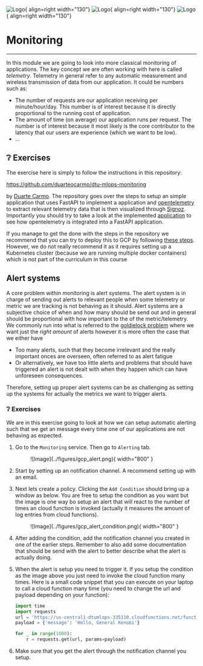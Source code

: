 
![Logo](../figures/icons/signoz.png){ align=right width="130"}
![Logo](../figures/icons/opentelemetry.png){ align=right width="130"}
![Logo](../figures/icons/monitoring.png){ align=right width="130"}

# Monitoring

---

In this module we are going to look into more classical monitoring of applications. The key concept we are often working
with here is called *telemetry*. Telemetry in general refer to any automatic measurement and wireless transmission of
data from our application. It could be numbers such as:

* The number of requests are our application receiving per minute/hour/day. This number is of interest because it is
  directly proportional to the running cost of application.
* The amount of time (on average) our application runs per request. The number is of interest because it most likely is
  the core contributor to the latency that our users are experience (which we want to be low).
* ...

## ❔ Exercises

The exercise here is simply to follow the instructions in this repository:

<https://github.com/duarteocarmo/dtu-mlops-monitoring>

by [Duarte Carmo](https://duarteocarmo.com/). The repository goes over the steps to setup an simple application that
uses FastAPI to implement a application and [opentelemetry](https://opentelemetry.io/) to extract relevant telemetry
data that is then visualized through [Signoz](https://signoz.io/). Importantly you should try to take a look at the
implemented [application](https://github.com/duarteocarmo/dtu-mlops-monitoring/blob/master/src/api/main.py) to see how
opentelemetry is integrated into a FastAPI application.

If you manage to get the done with the steps in the repository we recommend that you can try to deploy this to GCP
by following [these steps](https://signoz.io/docs/install/kubernetes/gcp/). However, we do not really recommend it as
it requires setting up a Kubernetes cluster (because we are running multiple docker containers) which is not part of
the curriculum in this course

## Alert systems

A core problem within monitoring is alert systems. The alert system is in charge of sending out alerts to relevant
people when some telemetry or metric we are tracking is not behaving as it should. Alert systems are a subjective
choice of when and how many should be send out and in general should be proportional with how important to the of the
metric/telemetry. We commonly run into what is referred to the
[goldielock problem](https://en.wikipedia.org/wiki/Goldilocks_principle) where we want just the *right amount* of alerts
however it is more often the case that we either have

* Too many alerts, such that they become irrelevant and the really important onces are overseen, often referred to as
  alert fatigue
* Or alternatively, we have too little alerts and problems that should have triggered an alert is not dealt with when
  they happen which can have unforeseen consequences.

Therefore, setting up proper alert systems can be as challenging as setting up the systems for actually the metrics we
want to trigger alerts.

### ❔ Exercises

We are in this exercise going to look at how we can setup automatic alerting such that we get an message every time one
of our applications are not behaving as expected.

1. Go to the `Monitoring` service. Then go to `Alerting` tab.
    <figure markdown>
    ![Image](../figures/gcp_alert.png){ width="800" }
    </figure>

2. Start by setting up an notification channel. A recommend setting up with an email.

3. Next lets create a policy. Clicking the `Add Condition` should bring up a window as below. You are free to setup the
   condition as you want but the image is one way bo setup an alert that will react to the number of times an cloud
   function is invoked (actually it measures the amount of log entries from cloud functions).

    <figure markdown>
    ![Image](../figures/gcp_alert_condition.png){ width="800" }
    </figure>

4. After adding the condition, add the notification channel you created in one of the earlier steps. Remember to also
    add some documentation that should be send with the alert to better describe what the alert is actually doing.

5. When the alert is setup you need to trigger it. If you setup the condition as the image above you just need to
    invoke the cloud function many times. Here is a small code snippet that you can execute on your laptop to call a
    cloud function many time (you need to change the url and payload depending on your function):

    ```python
    import time
    import requests
    url = 'https://us-central1-dtumlops-335110.cloudfunctions.net/function-2'
    payload = {'message': 'Hello, General Kenobi'}

    for _ in range(1000):
        r = requests.get(url, params=payload)
    ```

6. Make sure that you get the alert through the notification channel you setup.
